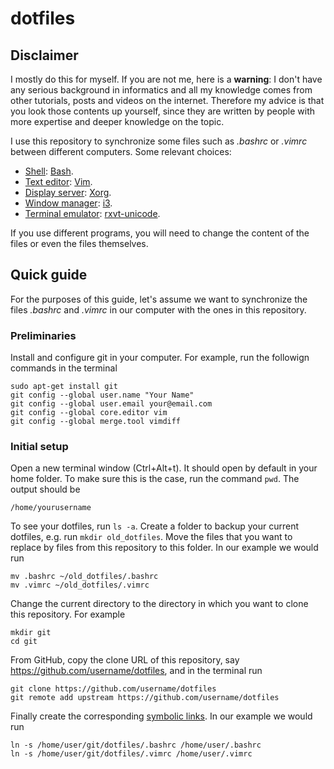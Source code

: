 # dotfiles

## Disclaimer

I mostly do this for myself. If you are not me, here is a **warning**: I don't have any serious background in informatics and all my knowledge comes from other tutorials, posts and videos on the internet. Therefore my advice is that you look those contents up yourself, since they are written by people with more expertise and deeper knowledge on the topic.

I use this repository to synchronize some files such as *.bashrc* or *.vimrc* between different computers. Some relevant choices:
- [Shell](https://wiki.archlinux.org/index.php/Command-line_shell): [Bash](https://wiki.archlinux.org/index.php/bash).
- [Text editor](https://en.wikipedia.org/wiki/Text_editor): [Vim](https://wiki.archlinux.org/index.php/vim).
- [Display server](https://en.wikipedia.org/wiki/Display_server): [Xorg](https://www.x.org/wiki/).
- [Window manager](https://wiki.archlinux.org/index.php/Window_manager): [i3](https://wiki.archlinux.org/index.php/I3).
- [Terminal emulator](https://en.wikipedia.org/wiki/Terminal_emulator): [rxvt-unicode](https://wiki.archlinux.org/index.php/rxvt-unicode).

If you use different programs, you will need to change the content of the files or even the files themselves.

## Quick guide

For the purposes of this guide, let's assume we want to synchronize the files *.bashrc* and *.vimrc* in our computer with the ones in this repository.

### Preliminaries

Install and configure git in your computer. For example, run the followign commands in the terminal

```
sudo apt-get install git
git config --global user.name "Your Name"
git config --global user.email your@email.com
git config --global core.editor vim
git config --global merge.tool vimdiff
```


### Initial setup

Open a new terminal window (Ctrl+Alt+t). It should open by default in your home folder. To make sure this is the case, run the command `pwd`. The output should be

```
/home/yourusername
```

To see your dotfiles, run `ls -a`. Create a folder to backup your current dotfiles, e.g. run `mkdir old_dotfiles`. Move the files that you want to replace by files from this repository to this folder. In our example we would run

```
mv .bashrc ~/old_dotfiles/.bashrc
mv .vimrc ~/old_dotfiles/.vimrc
```
Change the current directory to the directory in which you want to clone this repository. For example

```
mkdir git
cd git
```

From GitHub, copy the clone URL of this repository, say https://github.com/username/dotfiles, and in the terminal run

```
git clone https://github.com/username/dotfiles
git remote add upstream https://github.com/username/dotfiles
```

Finally create the corresponding [symbolic links](https://en.wikipedia.org/wiki/Symbolic_link). In our example we would run

```
ln -s /home/user/git/dotfiles/.bashrc /home/user/.bashrc
ln -s /home/user/git/dotfiles/.vimrc /home/user/.vimrc
```
